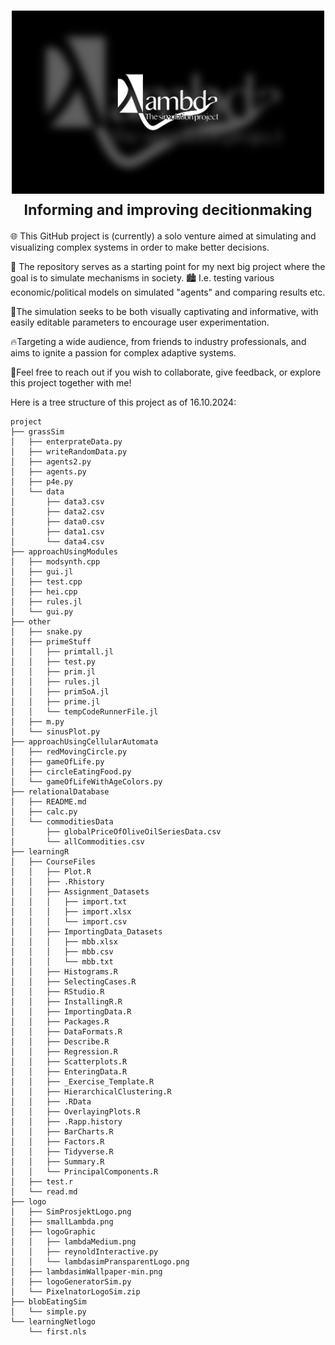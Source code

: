 <h1 align="center">
    <a href="">
        <picture>
          <source media="(prefers-color-scheme: dark)">
          <img alt="Lambdasim logo" src="project/logo/lambdasimWallpaper-min.png" width="500">
        </picture>
    </a>
    <br>
    <small>Informing and improving decitionmaking</small>
</h1>

🌐 This GitHub project is (currently) a solo venture aimed at simulating and visualizing complex systems in order to make better decisions.

<!-- 🌱 It starts simply with an agent moving randomly and eating randomly generated food, laying the foundation for emergent complexity. -->

👥 The repository serves as a starting point for my next big project where the goal is to simulate mechanisms in society. 
🏙️ I.e. testing various economic/political models on simulated "agents" and comparing results etc.

🎨The simulation seeks to be both visually captivating and informative, 
with easily editable parameters to encourage user experimentation. 

🔥Targeting a wide audience, from friends to industry professionals, 
and aims to ignite a passion for complex adaptive systems.

🤝Feel free to reach out if you wish to collaborate, give feedback, or explore this project together with me! 


Here is a tree structure of this project as of 16.10.2024:
```plaintext
project
├── grassSim
│   ├── enterprateData.py
│   ├── writeRandomData.py
│   ├── agents2.py
│   ├── agents.py
│   ├── p4e.py
│   └── data
│       ├── data3.csv
│       ├── data2.csv
│       ├── data0.csv
│       ├── data1.csv
│       └── data4.csv
├── approachUsingModules
│   ├── modsynth.cpp
│   ├── gui.jl
│   ├── test.cpp
│   ├── hei.cpp
│   ├── rules.jl
│   └── gui.py
├── other
│   ├── snake.py
│   ├── primeStuff
│   │   ├── primtall.jl
│   │   ├── test.py
│   │   ├── prim.jl
│   │   ├── rules.jl
│   │   ├── primSoA.jl
│   │   ├── prime.jl
│   │   └── tempCodeRunnerFile.jl
│   ├── m.py
│   └── sinusPlot.py
├── approachUsingCellularAutomata
│   ├── redMovingCircle.py
│   ├── gameOfLife.py
│   ├── circleEatingFood.py
│   └── gameOfLifeWithAgeColors.py
├── relationalDatabase
│   ├── README.md
│   ├── calc.py
│   └── commoditiesData
│       ├── globalPriceOfOliveOilSeriesData.csv
│       └── allCommodities.csv
├── learningR
│   ├── CourseFiles
│   │   ├── Plot.R
│   │   ├── .Rhistory
│   │   ├── Assignment_Datasets
│   │   │   ├── import.txt
│   │   │   ├── import.xlsx
│   │   │   └── import.csv
│   │   ├── ImportingData_Datasets
│   │   │   ├── mbb.xlsx
│   │   │   ├── mbb.csv
│   │   │   └── mbb.txt
│   │   ├── Histograms.R
│   │   ├── SelectingCases.R
│   │   ├── RStudio.R
│   │   ├── InstallingR.R
│   │   ├── ImportingData.R
│   │   ├── Packages.R
│   │   ├── DataFormats.R
│   │   ├── Describe.R
│   │   ├── Regression.R
│   │   ├── Scatterplots.R
│   │   ├── EnteringData.R
│   │   ├── _Exercise_Template.R
│   │   ├── HierarchicalClustering.R
│   │   ├── .RData
│   │   ├── OverlayingPlots.R
│   │   ├── .Rapp.history
│   │   ├── BarCharts.R
│   │   ├── Factors.R
│   │   ├── Tidyverse.R
│   │   ├── Summary.R
│   │   └── PrincipalComponents.R
│   ├── test.r
│   └── read.md
├── logo
│   ├── SimProsjektLogo.png
│   ├── smallLambda.png
│   ├── logoGraphic
│   │   ├── lambdaMedium.png
│   │   ├── reynoldInteractive.py
│   │   └── lambdasimPransparentLogo.png
│   ├── lambdasimWallpaper-min.png
│   ├── logoGeneratorSim.py
│   └── PixelnatorLogoSim.zip
├── blobEatingSim
│   └── simple.py
└── learningNetlogo
    └── first.nls
